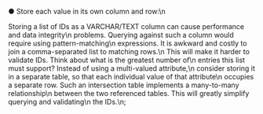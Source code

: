 ● Store each value in its own column and row:\n

Storing a list of IDs as a VARCHAR/TEXT column can cause performance and data integrity\n
problems. Querying against such a column would require using pattern-matching\n
expressions. It is awkward and costly to join a comma-separated list to matching rows.\n
This will make it harder to validate IDs. Think about what is the greatest number of\n
entries this list must support? Instead of using a multi-valued attribute,\n
consider storing it in a separate table, so that each individual value of that attribute\n
occupies a separate row. Such an intersection table implements a many-to-many relationship\n
between the two referenced tables. This will greatly simplify querying and validating\n
the IDs.\n;